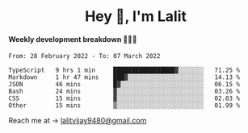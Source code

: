<h1 align="center">Hey 👋, I'm Lalit</h1>

#### Weekly development breakdown 👨🏻‍💻
<!--START_SECTION:waka-->

```text
From: 28 February 2022 - To: 07 March 2022

TypeScript   9 hrs 1 min     █████████████████▓░░░░░░░   71.25 %
Markdown     1 hr 47 mins    ███▓░░░░░░░░░░░░░░░░░░░░░   14.13 %
JSON         46 mins         █▓░░░░░░░░░░░░░░░░░░░░░░░   06.15 %
Bash         24 mins         ▓░░░░░░░░░░░░░░░░░░░░░░░░   03.26 %
CSS          15 mins         ▓░░░░░░░░░░░░░░░░░░░░░░░░   02.03 %
Other        15 mins         ▒░░░░░░░░░░░░░░░░░░░░░░░░   01.99 %
```

<!--END_SECTION:waka-->

Reach me at → lalitvijay9480@gmail.com
